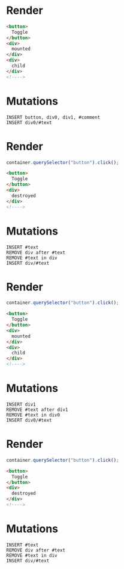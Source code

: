 # Render
```html
<button>
  Toggle
</button>
<div>
  mounted
</div>
<div>
  child
</div>
<!---->
```

# Mutations
```
INSERT button, div0, div1, #comment
INSERT div0/#text
```

# Render
```js
container.querySelector("button").click();
```
```html
<button>
  Toggle
</button>
<div>
  destroyed
</div>
<!---->
```

# Mutations
```
INSERT #text
REMOVE div after #text
REMOVE #text in div
INSERT div/#text
```

# Render
```js
container.querySelector("button").click();
```
```html
<button>
  Toggle
</button>
<div>
  mounted
</div>
<div>
  child
</div>
<!---->
```

# Mutations
```
INSERT div1
REMOVE #text after div1
REMOVE #text in div0
INSERT div0/#text
```

# Render
```js
container.querySelector("button").click();
```
```html
<button>
  Toggle
</button>
<div>
  destroyed
</div>
<!---->
```

# Mutations
```
INSERT #text
REMOVE div after #text
REMOVE #text in div
INSERT div/#text
```